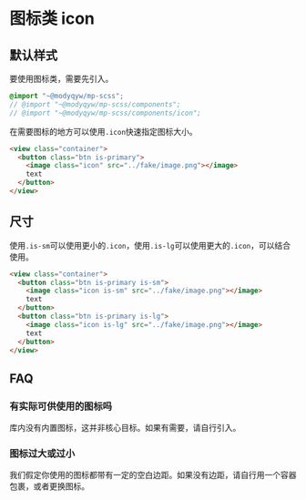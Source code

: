 # 图标类 icon

## 默认样式

要使用图标类，需要先引入。

```scss
@import "~@modyqyw/mp-scss";
// @import "~@modyqyw/mp-scss/components";
// @import "~@modyqyw/mp-scss/components/icon";
```

在需要图标的地方可以使用`.icon`快速指定图标大小。

```html
<view class="container">
  <button class="btn is-primary">
    <image class="icon" src="../fake/image.png"></image>
    text
  </button>
</view>
```

## 尺寸

使用`.is-sm`可以使用更小的`.icon`，使用`.is-lg`可以使用更大的`.icon`，可以结合使用。

```html
<view class="container">
  <button class="btn is-primary is-sm">
    <image class="icon is-sm" src="../fake/image.png"></image>
    text
  </button>
  <button class="btn is-primary is-lg">
    <image class="icon is-lg" src="../fake/image.png"></image>
    text
  </button>
</view>
```

## FAQ

### 有实际可供使用的图标吗

库内没有内置图标，这并非核心目标。如果有需要，请自行引入。

### 图标过大或过小

我们假定你使用的图标都带有一定的空白边距。如果没有边距，请自行用一个容器包裹，或者更换图标。
